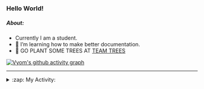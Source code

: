 ### Hello World!

##### About:
- Currently I am a student.
- 🌱 I’m learning how to make better documentation.
- 🌱 GO PLANT SOME TREES AT [TEAM TREES](https://teamtrees.org/)

[![Vyom's github activity graph](https://activity-graph.herokuapp.com/graph?username=Vyvy-vi)](https://github.com/ashutosh00710/github-readme-activity-graph)

---
<details>
  <summary>:zap: My Activity:</summary>
  
<!--START_SECTION:waka-->
![Code Time](http://img.shields.io/badge/Code%20Time-925%20hrs%2024%20mins-blue)

**I'm a Night 🦉** 

```text
🌞 Morning    93 commits     ███░░░░░░░░░░░░░░░░░░░░░░   13.34% 
🌆 Daytime    169 commits    ██████░░░░░░░░░░░░░░░░░░░   24.25% 
🌃 Evening    230 commits    ████████░░░░░░░░░░░░░░░░░   33.0% 
🌙 Night      205 commits    ███████░░░░░░░░░░░░░░░░░░   29.41%

```
📅 **I'm Most Productive on Sunday** 

```text
Monday       101 commits    ███░░░░░░░░░░░░░░░░░░░░░░   14.49% 
Tuesday      113 commits    ████░░░░░░░░░░░░░░░░░░░░░   16.21% 
Wednesday    89 commits     ███░░░░░░░░░░░░░░░░░░░░░░   12.77% 
Thursday     101 commits    ███░░░░░░░░░░░░░░░░░░░░░░   14.49% 
Friday       103 commits    ███░░░░░░░░░░░░░░░░░░░░░░   14.78% 
Saturday     73 commits     ██░░░░░░░░░░░░░░░░░░░░░░░   10.47% 
Sunday       117 commits    ████░░░░░░░░░░░░░░░░░░░░░   16.79%

```


📊 **This Week I Spent My Time On** 

```text
🔥 Editors: 
VS Code                  10 hrs 46 mins      █████████████████████████   100.0%

🐱‍💻 Projects: 
CSF                      4 hrs 39 mins       ██████████░░░░░░░░░░░░░░░   43.32% 
github-readme-youtube-car4 hrs 25 mins       ██████████░░░░░░░░░░░░░░░   41.09% 
TEA-onboarding-bot       36 mins             █░░░░░░░░░░░░░░░░░░░░░░░░   5.64% 
readme-typing-svg        28 mins             █░░░░░░░░░░░░░░░░░░░░░░░░   4.34% 
file-utils               20 mins             ░░░░░░░░░░░░░░░░░░░░░░░░░   3.19%

```


 Last Updated on 18/10/2022 02:58:55 UTC
<!--END_SECTION:waka-->
</details>

